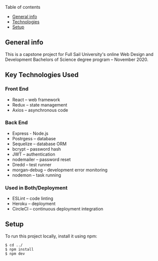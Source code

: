 Table of contents
* [General info](#general-info)
* [Technologies](#key-technologies-used)
* [Setup](#setup)

## General info
This is a capstone project for Full Sail University's online Web Design and Development Bachelors of Science degree program – November 2020.
	
## Key Technologies Used
### Front End
* React – web framework
* Redux – state management
* Axios – asynchronous code
### Back End
* Express - Node.js
* Postrgess – database
* Sequelize – database ORM
* bcrypt – password hash
* JWT – authentication
* nodemailer – password reset
* Dredd – test runner
* morgan-debug – development error monitoring
* nodemon – task running
### Used in Both/Deployment
* ESLint – code linting
* Heroku – deployment
* CircleCI – continuous deployment integration

## Setup
To run this project locally, install it using npm:

```
$ cd ../
$ npm install
$ npm dev